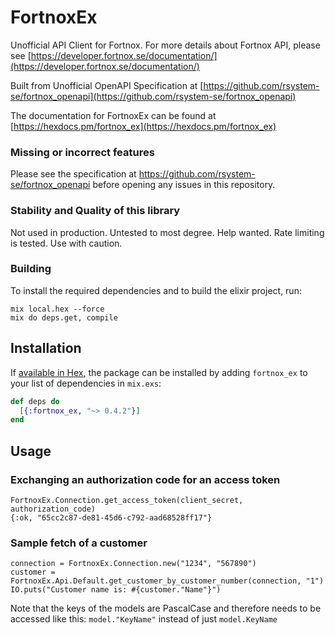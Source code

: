 # FortnoxEx

Unofficial API Client for Fortnox. For more details about Fortnox API, please see
[https://developer.fortnox.se/documentation/](https://developer.fortnox.se/documentation/)

Built from Unofficial OpenAPI Specification at
[https://github.com/rsystem-se/fortnox_openapi](https://github.com/rsystem-se/fortnox_openapi)

The documentation for FortnoxEx can be found at
[https://hexdocs.pm/fortnox_ex](https://hexdocs.pm/fortnox_ex)

### Missing or incorrect features

Please see the specification at https://github.com/rsystem-se/fortnox_openapi before opening any issues in this repository.

### Stability and Quality of this library

Not used in production. Untested to most degree. Help wanted. Rate limiting is tested. Use with caution.

### Building

To install the required dependencies and to build the elixir project, run:
```
mix local.hex --force
mix do deps.get, compile
```

## Installation

If [available in Hex](https://hex.pm/docs/publish), the package can be installed
by adding `fortnox_ex` to your list of dependencies in `mix.exs`:

```elixir
def deps do
  [{:fortnox_ex, "~> 0.4.2"}]
end
```

## Usage

### Exchanging an authorization code for an access token

```
FortnoxEx.Connection.get_access_token(client_secret, authorization_code)
{:ok, "65cc2c87-de81-45d6-c792-aad68528ff17"}
```

### Sample fetch of a customer
```
connection = FortnoxEx.Connection.new("1234", "567890")
customer = FortnoxEx.Api.Default.get_customer_by_customer_number(connection, "1")
IO.puts("Customer name is: #{customer."Name"}")
```

Note that the keys of the models are PascalCase and therefore needs to be
accessed like this: ````model."KeyName"```` instead of just ```model.KeyName```

